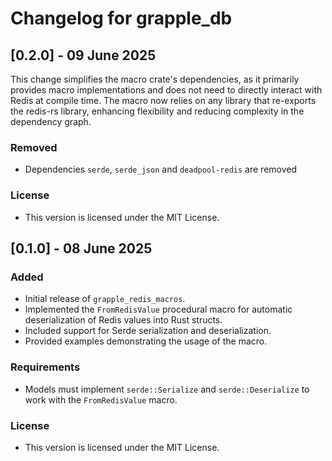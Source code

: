 # Changelog for grapple_db

## [0.2.0] - 09 June 2025

This change simplifies the macro crate's dependencies, as it primarily provides macro implementations and does not need to directly interact with Redis at compile time. The macro now relies on any library that re-exports the redis-rs library, enhancing flexibility and reducing complexity in the dependency graph.

### Removed

- Dependencies `serde`, `serde_json` and `deadpool-redis` are removed

### License

- This version is licensed under the MIT License.

## [0.1.0] - 08 June 2025

### Added

- Initial release of `grapple_redis_macros`.
- Implemented the `FromRedisValue` procedural macro for automatic deserialization of Redis values into Rust structs.
- Included support for Serde serialization and deserialization.
- Provided examples demonstrating the usage of the macro.

### Requirements

- Models must implement `serde::Serialize` and `serde::Deserialize` to work with the `FromRedisValue` macro.

### License

- This version is licensed under the MIT License.
